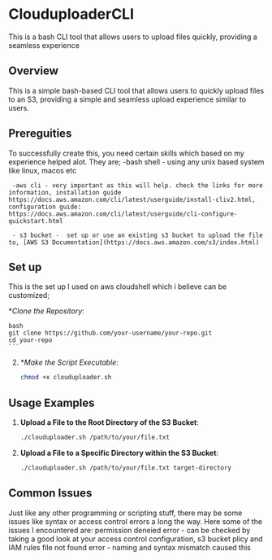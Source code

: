 # ClouduploaderCLI
This is a bash CLI tool that allows users to upload files quickly, providing a seamless experience


## Overview
This is a simple bash-based CLI tool that allows users to quickly upload files to an S3, providing a simple and seamless upload experience similar to users.

## Prereguities
To successfully create this, you need certain skills which based on my experience helped alot. They are;
     -bash shell - using any unix based system like linux, macos etc
    
     -aws cli - very important as this will help. check the links for more information, installation guide https://docs.aws.amazon.com/cli/latest/userguide/install-cliv2.html, configuration guide: https://docs.aws.amazon.com/cli/latest/userguide/cli-configure-quickstart.html
     
     - s3 bucket -  set up or use an existing s3 bucket to upload the file to, [AWS S3 Documentation](https://docs.aws.amazon.com/s3/index.html)

## Set up
This is the set up I used on aws cloudshell which i believe can be customized;

**Clone the Repository*:

    bash
    git clone https://github.com/your-username/your-repo.git
    cd your-repo
    ```

2. **Make the Script Executable*:

    ```bash
    chmod +x clouduploader.sh
    ```

## Usage Examples

1. **Upload a File to the Root Directory of the S3 Bucket**:

    ```bash
    ./clouduploader.sh /path/to/your/file.txt
    ```

2. **Upload a File to a Specific Directory within the S3 Bucket**:

    ```bash
    ./clouduploader.sh /path/to/your/file.txt target-directory

  ## Common Issues
  Just like any other programming or scripting stuff, there may be some issues like syntax or access control errors a long the way. Here some of the issues I encountered are:
  permission deneied error - can be checked by taking a good look at your access control configuration, s3 bucket plicy and IAM rules
  file not found error - naming and syntax mismatch caused this
